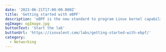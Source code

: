 ```yaml
---
date: '2023-06-21T17:00:00.000Z'
title: 'Getting started with eBPF'
description: 'eBPF is the new standard to program Linux kernel capabilities in a safe and efficient manner without requiring to change kernel source code or loading kernel modules. It has enabled a new generation of high performance tooling.'
ogImage: ogImage.jpg
buttonText: 'Start the lab'
buttonUrl: 'https://isovalent.com/labs/getting-started-with-ebpf/'
category:
  - Networking
---
```

